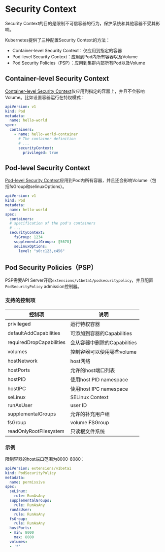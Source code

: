 # Security Context

Security Context的目的是限制不可信容器的行为，保护系统和其他容器不受其影响。

Kubernetes提供了三种配置Security Context的方法：

- Container-level Security Context：仅应用到指定的容器
- Pod-level Security Context：应用到Pod内所有容器以及Volume
- Pod Security Policies（PSP）：应用到集群内部所有Pod以及Volume

## Container-level Security Context

[Container-level Security Context](https://kubernetes.io/docs/api-reference/v1.6/#securitycontext-v1-core)仅应用到指定的容器上，并且不会影响Volume。比如设置容器运行在特权模式：

```yaml
apiVersion: v1
kind: Pod
metadata:
  name: hello-world
spec:
  containers:
    - name: hello-world-container
      # The container definition
      # ...
      securityContext:
        privileged: true
```

## Pod-level Security Context

[Pod-level Security Context](https://kubernetes.io/docs/api-reference/v1.6/#podsecuritycontext-v1-core)应用到Pod内所有容器，并且还会影响Volume（包括fsGroup和selinuxOptions）。

```yaml
apiVersion: v1
kind: Pod
metadata:
  name: hello-world
spec:
  containers:
  # specification of the pod's containers
  # ...
  securityContext:
    fsGroup: 1234
    supplementalGroups: [5678]
    seLinuxOptions:
      level: "s0:c123,c456"
```

## Pod Security Policies（PSP）

PSP需要API Server开启`extensions/v1beta1/podsecuritypolicy`，并且配置`PodSecurityPolicy` admission控制器。

### 支持的控制项

|控制项|说明|
|-----|---|
|privileged|运行特权容器|
|defaultAddCapabilities|可添加到容器的Capabilities|
|requiredDropCapabilities|会从容器中删除的Capabilities|
|volumes|控制容器可以使用哪些volume|
|hostNetwork|host网络|
|hostPorts|允许的host端口列表|
|hostPID|使用host PID namespace|
|hostIPC|使用host IPC namespace|
|seLinux|SELinux Context|
|runAsUser|user ID|
|supplementalGroups|允许的补充用户组|
|fsGroup|volume FSGroup|
|readOnlyRootFilesystem|只读根文件系统|

### 示例

限制容器的host端口范围为8000-8080：

```yaml
apiVersion: extensions/v1beta1
kind: PodSecurityPolicy
metadata:
  name: permissive
spec:
  seLinux:
    rule: RunAsAny
  supplementalGroups:
    rule: RunAsAny
  runAsUser:
    rule: RunAsAny
  fsGroup:
    rule: RunAsAny
  hostPorts:
  - min: 8000
    max: 8080
  volumes:
  - '*'
```
